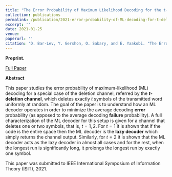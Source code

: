 ```yaml
---
title: "The Error Probability of Maximum Likelihood Decoding for the t-Deletion Channel"
collection: publications
permalink: /publication/2021-error-probability-of-ML-decoding-for-t-del
excerpt: ''
date: 2021-01-25
venue:
paperurl: ''
citation: 'D. Bar-Lev, Y. Gershon, O. Sabary, and E. Yaakobi. "The Error Probability of Maximum Likelihood Decoding for the t-Deletion Channel", 2021.'
---
```

**Preprint.** 

[Full Paper](https://drive.google.com/file/d/1iHeLihONbKSk8LKK8O4W-QcANE97PHD6/view?usp=sharing)

**Abstract** 

This paper studies the error probability of maximum-likelihood (ML) decoding for a special case of the deletion channel, referred by the **$t$-deletion channel**, which deletes exactly $t$ symbols of the transmitted word uniformly at random. The goal of the paper is to understand how an ML decoder operates in order to minimize the average decoding **error** probability (as apposed to the average decoding **failure** probability). A full characterization of the ML decoder for this setup is given for a channel that deletes one or two symbols, that is, $t=1,2$. For $t=1$ it is shown that if the code is the entire space then the ML decoder is the **lazy decoder** which simply returns the channel output. Similarly, for $t=2$ it is shown that the ML decoder acts as the lazy decoder in almost all cases and for the rest, when the longest run is significantly long, it prolongs the longest run by exactly one symbol. 


This paper was submitted to IEEE International Symposium of Information Theory (ISIT), 2021.